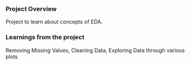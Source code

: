 ### Project Overview

 Project to learn about concepts of EDA.


### Learnings from the project

 Removing Missing Values,
Cleaning Data,
Exploring Data through various plots


